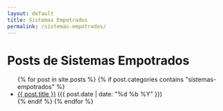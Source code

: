 ```yaml
---
layout: default
title: Sistemas Empotrados
permalink: /sistemas-empotrados/
---
```


<h1>Posts de Sistemas Empotrados</h1>
<ul>
  {% for post in site.posts %}
    {% if post.categories contains "sistemas-empotrados" %}
      <li>
        <a href="{{ post.url }}">{{ post.title }}</a> 
        <span>({{ post.date | date: "%d %b %Y" }})</span>
      </li>
    {% endif %}
  {% endfor %}
</ul>

